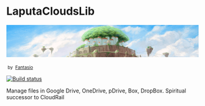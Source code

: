 # LaputaCloudsLib

<p align="center">
    <img src="other/banner.png" data-canonical-src="other/banner.png"/>
</p>

<small> by  [Fantasio](https://www.deviantart.com/fantasio/gallery)</small>

[![Build status](https://badge.buildkite.com/1f706a36c7dae83efc90d65ebfe89fac868c90d4395bef7040.svg)](https://buildkite.com/amaze/laputacloudslib)

Manage files in Google Drive, OneDrive, pDrive, Box, DropBox. Spiritual successor to CloudRail
